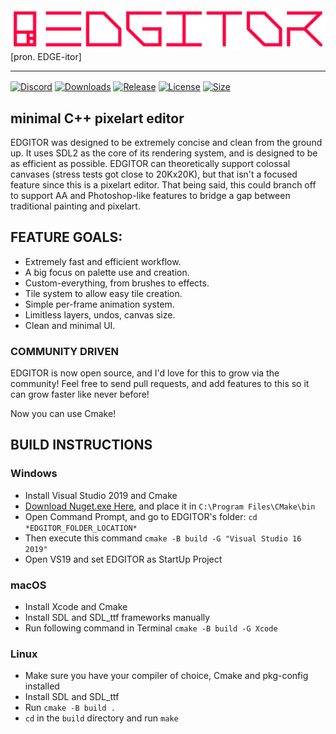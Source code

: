 <img src="https://github.com/ENDESGA/EDGITOR/blob/master/git/title.png" />
[pron. EDGE-itor]

- - - - - - -

[<img align="center" alt="Discord" src="https://img.shields.io/discord/732380484956586035?color=FF0040&label=chat&logo=discord&logoColor=FFFFFF">](https://discord.gg/hrtrV2x)
[<img align="center" alt="Downloads" src="https://img.shields.io/github/downloads/ENDESGA/EDGITOR/total?color=FF0040">](https://github.com/ENDESGA/EDGITOR)
[<img align="center" alt="Release" src="https://img.shields.io/github/v/release/ENDESGA/EDGITOR?include_prereleases?color=FF0040">](https://github.com/ENDESGA/EDGITOR/releases)
[<img align="center" alt="License" src="https://img.shields.io/github/license/ENDESGA/EDGITOR?color=FF0040">](https://github.com/ENDESGA/EDGITOR)
[<img align="center" alt="Size" src="https://img.shields.io/github/languages/code-size/ENDESGA/EDGITOR?color=FF0040">](https://github.com/ENDESGA/EDGITOR)

## minimal C++ pixelart editor
EDGITOR was designed to be extremely concise and clean from the ground up. It uses SDL2 as the core of its rendering system, and is designed to be as efficient as possible. EDGITOR can theoretically support colossal canvases (stress tests got close to 20Kx20K), but that isn't a focused feature since this is a pixelart editor. That being said, this could branch off to support AA and Photoshop-like features to bridge a gap between traditional painting and pixelart.

## FEATURE GOALS:
- Extremely fast and efficient workflow.
- A big focus on palette use and creation.
- Custom-everything, from brushes to effects.
- Tile system to allow easy tile creation.
- Simple per-frame animation system.
- Limitless layers, undos, canvas size.
- Clean and minimal UI.

### COMMUNITY DRIVEN
EDGITOR is now open source, and I'd love for this to grow via the community! Feel free to send pull requests, and add features to this so it can grow faster like never before!

Now you can use Cmake!

## BUILD INSTRUCTIONS
### Windows
- Install Visual Studio 2019 and Cmake
- [Download Nuget.exe Here](https://dist.nuget.org/win-x86-commandline/latest/nuget.exe), and place it in `C:\Program Files\CMake\bin`
- Open Command Prompt, and go to EDGITOR's folder: `cd *EDGITOR_FOLDER_LOCATION*`
- Then execute this command `cmake -B build -G "Visual Studio 16 2019"`
- Open VS19 and set EDGITOR as StartUp Project

### macOS
- Install Xcode and Cmake
- Install SDL and SDL_ttf frameworks manually
- Run following command in Terminal `cmake -B build -G Xcode`

### Linux
- Make sure you have your compiler of choice, Cmake and pkg-config installed
- Install SDL and SDL_ttf
- Run `cmake -B build .`
- `cd` in the `build` directory and run `make`

